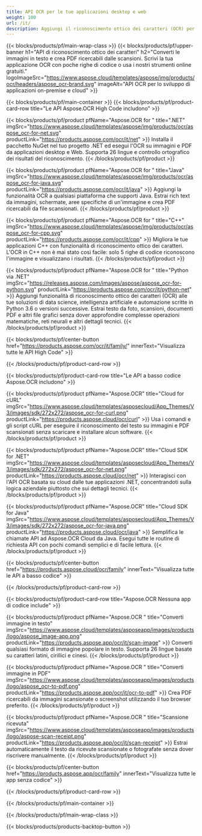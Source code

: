 ```yaml
---
title: API OCR per le tue applicazioni desktop e web
weight: 100
url: /it/
description: Aggiungi il riconoscimento ottico dei caratteri (OCR) per immagini e file PDF alle tue applicazioni .NET, Java e C++ in meno di 10 righe di codice.
---
```


{{< blocks/products/pf/main-wrap-class >}}
{{< blocks/products/pf/upper-banner h1="API di riconoscimento ottico dei caratteri" h2="Converti le immagini in testo e crea PDF ricercabili dalle scansioni. Scrivi la tua applicazione OCR con poche righe di codice o usa i nostri strumenti online gratuiti." logoImageSrc="https://www.aspose.cloud/templates/aspose/img/products/ocr/headers/aspose_ocr-brand.svg" imageAlt="API OCR per lo sviluppo di applicazioni on-premise e cloud" >}}

{{< blocks/products/pf/main-container >}}
{{< blocks/products/pf/product-card-row title="Le API Aspose.OCR High Code includono" >}}

{{< blocks/products/pf/product pfName="Aspose.OCR for " title=".NET" imgSrc="https://www.aspose.cloud/templates/aspose/img/products/ocr/aspose_ocr-for-net.svg" productLink="https://products.aspose.com/ocr/it/net" >}}
Installa il pacchetto NuGet nel tuo progetto .NET ed esegui l&#39;OCR su immagini e PDF da applicazioni desktop e Web. Supporta 26 lingue e controllo ortografico dei risultati del riconoscimento.
{{< /blocks/products/pf/product >}}

{{< blocks/products/pf/product pfName="Aspose.OCR for " title="Java" imgSrc="https://www.aspose.cloud/templates/aspose/img/products/ocr/aspose_ocr-for-java.svg" productLink="https://products.aspose.com/ocr/it/java" >}}
Aggiungi la funzionalità OCR a qualsiasi piattaforma che supporti Java. Estrai rich text da immagini, schermate, aree specifiche di un&#39;immagine e crea PDF ricercabili da file scansionati.
{{< /blocks/products/pf/product >}}

{{< blocks/products/pf/product pfName="Aspose.OCR for " title="C++" imgSrc="https://www.aspose.cloud/templates/aspose/img/products/ocr/aspose_ocr-for-cpp.svg" productLink="https://products.aspose.com/ocr/it/cpp" >}}
Migliora le tue applicazioni C++ con funzionalità di riconoscimento ottico dei caratteri. L&#39;OCR in C++ non è mai stato così facile: solo 5 righe di codice riconoscono l&#39;immagine e visualizzano i risultati.
{{< /blocks/products/pf/product >}}

{{< blocks/products/pf/product pfName="Aspose.OCR for " title="Python via .NET" imgSrc="https://releases.aspose.com/images/aspose/aspose_ocr-for-python.svg" productLink="https://products.aspose.com/ocr/it/python-net" >}}
Aggiungi funzionalità di riconoscimento ottico dei caratteri (OCR) alle tue soluzioni di data science, intelligenza artificiale e automazione scritte in Python 3.6 o versioni successive. Estrai testo da foto, scansioni, documenti PDF e altri file grafici senza dover approfondire complesse operazioni matematiche, reti neurali e altri dettagli tecnici.
{{< /blocks/products/pf/product >}}

{{< blocks/products/pf/center-button href="https://products.aspose.com/ocr/it/family/" innerText="Visualizza tutte le API High Code" >}}

{{< /blocks/products/pf/product-card-row >}}

{{< blocks/products/pf/product-card-row title="Le API a basso codice Aspose.OCR includono" >}}

{{< blocks/products/pf/product pfName="Aspose.OCR" title="Cloud for cURL" imgSrc="https://www.aspose.cloud/templates/asposecloud/App_Themes/V3/images/sdk/272x272/aspose_ocr-for-curl.png" productLink="https://products.aspose.cloud/ocr/curl" >}}
Usa i comandi e gli script cURL per eseguire il riconoscimento del testo su immagini e PDF scansionati senza scaricare e installare alcun software.
{{< /blocks/products/pf/product >}}

{{< blocks/products/pf/product pfName="Aspose.OCR" title="Cloud SDK for .NET" imgSrc="https://www.aspose.cloud/templates/asposecloud/App_Themes/V3/images/sdk/272x272/aspose_ocr-for-net.png" productLink="https://products.aspose.cloud/ocr/net" >}}
Interagisci con l&#39;API OCR basata su cloud dalle tue applicazioni .NET, concentrandoti sulla logica aziendale piuttosto che sui dettagli tecnici.
{{< /blocks/products/pf/product >}}

{{< blocks/products/pf/product pfName="Aspose.OCR" title="Cloud SDK for Java" imgSrc="https://www.aspose.cloud/templates/asposecloud/App_Themes/V3/images/sdk/272x272/aspose_ocr-for-java.png" productLink="https://products.aspose.cloud/ocr/java" >}}
Semplifica le chiamate API ad Aspose.OCR Cloud da Java. Esegui tutte le routine di richiesta API con pochi comandi semplici e di facile lettura.
{{< /blocks/products/pf/product >}}

{{< blocks/products/pf/center-button href="https://products.aspose.cloud/ocr/family" innerText="Visualizza tutte le API a basso codice" >}}

{{< /blocks/products/pf/product-card-row >}}

{{< blocks/products/pf/product-card-row title="Aspose.OCR Nessuna app di codice include" >}}

{{< blocks/products/pf/product pfName="Aspose.OCR " title="Converti immagine in testo" imgSrc="https://www.aspose.cloud/templates/asposeapp/images/products/logo/aspose_image-app.png" productLink="https://products.aspose.app/ocr/it/scan-image" >}}
Converti qualsiasi formato di immagine popolare in testo. Supporta 26 lingue basate su caratteri latini, cirillici e cinesi.
{{< /blocks/products/pf/product >}}

{{< blocks/products/pf/product pfName="Aspose.OCR " title="Converti immagine in PDF" imgSrc="https://www.aspose.cloud/templates/asposeapp/images/products/logo/aspose_ocr-to-pdf.png" productLink="https://products.aspose.app/ocr/it/ocr-to-pdf" >}}
Crea PDF ricercabili da immagini scansionate o screenshot utilizzando il tuo browser preferito.
{{< /blocks/products/pf/product >}}

{{< blocks/products/pf/product pfName="Aspose.OCR " title="Scansione ricevuta" imgSrc="https://www.aspose.cloud/templates/asposeapp/images/products/logo/aspose-scan-receipt.png" productLink="https://products.aspose.app/ocr/it/scan-receipt" >}}
Estrai automaticamente il testo da ricevute scansionate o fotografate senza dover riscrivere manualmente.
{{< /blocks/products/pf/product >}}

{{< blocks/products/pf/center-button href="https://products.aspose.app/ocr/family" innerText="Visualizza tutte le app senza codice" >}}

{{< /blocks/products/pf/product-card-row >}}

{{< /blocks/products/pf/main-container >}}

{{< /blocks/products/pf/main-wrap-class >}}

{{< blocks/products/products-backtop-button >}}